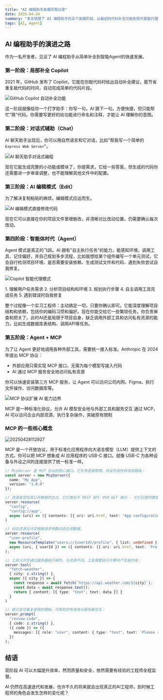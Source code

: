```yaml
---
title: "AI 编程助手发展历程记录"
date: 2025-04-24
summary: "本文梳理了 AI 编程助手的五个发展阶段，从最初的代码补全功能到现代智能代理模式，详细分析了每个阶段的特点、能力边界和对开发者工作方式的改变。"
tags: [AI, Agent]
---
```


## AI 编程助手的演进之路

作为一名开发者，见证了 AI 编程助手从简单补全到智能Agent的快速发展。

### 第一阶段：局部补全 Copilot

2021 年，GitHub 发布了 Copilot，它能在你敲代码时给出自动补全建议，能节省重复敲代码的时间，自动完成简单的代码片段。

![GitHub Copilot 自动补全功能](https://h5.ahmq.net/res/mweb/2025-04/24_17454867708817.jpg?x-oss-process=style/mweb-image)

这一阶段就像给你一个打字助手：你写一句，AI 猜下一句。方便快捷，但只能帮忙"猜"代码。你需要写更好的给功能进行命名和注释，才能让 AI 理解你的意图。

### 第二阶段：对话式辅助（Chat）

AI 聊天助手出现后，你可以用自然语言和它对话，比如"帮我写一个简单的`Express Web Server`"。

![AI 聊天助手对话式编程](https://h5.ahmq.net/res/mweb/2025-04/24_17454867708834.jpg?x-oss-process=style/mweb-image)

现在它能生成完整的小功能或模块了，你提需求，它给一些答案，但生成的代码你还需要进一步审查调整，也不能理解其他文件中的配置。

### 第三阶段：AI 编辑模式（Edit）

为了解决复制粘贴的麻烦，编辑模式应运而生。

![AI 编辑模式直接修改代码](https://h5.ahmq.net/res/mweb/2025-04/24_17454867708842.jpg?x-oss-process=style/mweb-image)

现在它可以直接在你的项目文件里增删改，并清晰对比改动位置，仍需要确认每次改动。

### 第四阶段：智能体时代（Agent）

Agent 模式是真正的飞跃。AI 拥有"自主执行任务"的能力，能感知环境、调用工具、记住偏好，并自己规划多步流程，比如我想给某个组件编写一个单元测试，它会自行检测项目环境、是否需要安装依赖、生成测试文件和代码、遇到失败尝试自我修复。

![Copilot 智能代理模式](https://h5.ahmq.net/res/mweb/2025-04/24_17454867708853.webp)

<Callout title="智能代理的工作流程">
1. 理解用户任务需求
2. 分析项目结构和环境
3. 规划执行步骤
4. 自主调用工具完成任务
5. 遇到错误时自我修复
</Callout>

整个过程像一个实习工程师：主动搞定一切，只要你确认即可。它能深度理解项目结构和依赖，包括你的编码习惯和偏好。现在你能交给它一些繁琐任务，你负责审查和把关了。此时AI还是局限于项目自身，缺乏调用外部工具和访问私有资源的能力，比如生成数据库表结构、调用API等任务。

### 第五阶段：Agent + MCP

为了让 Agent 更好地调用各种外部工具，需要统一接入标准。Anthropic 在 2024 年提出 MCP 协议：

- 外部应用只需实现 MCP 接口，无需为每个模型写接入代码
- AI 通过 MCP 服务安全地访问私有资源

你可以快速安装第三方 MCP 服务，让 Agent 可以访问公司内网、Figma、执行文件操作、访问数据库等。

![MCP 协议扩展 AI 能力边界](https://h5.ahmq.net/res/mweb/2025-04/24_17454867708868.jpg?x-oss-process=style/mweb-image)

<Cards>
  <Card title="Model Context Protocol">
    MCP 是一种标准化协议，允许 AI 模型安全地与外部工具和服务交互
  </Card>
  <Card title="扩展 AI 能力边界">
    通过 MCP，AI 可以访问企业内部资源、执行复杂操作，突破原有限制
  </Card>
</Cards>

### MCP 的一些核心概念

![20250428112927](https://h5.ahmq.net/res/hosting/2025-04-28/20250428112927.png)

MCP 是一个开放协议，用于标准化应用程序向大语言模型（LLM）提供上下文的方式。你可以把 MCP 想象成 AI 应用程序的 USB-C 接口。就像 USB-C 为各种设备与外设之间的连接提供了统一标准一样。

```ts tab="Mcp Server"
// McpServer 是 MCP 协议的核心接口。它负责连接管理、协议合规性和消息路由：
const server = new McpServer({
  name: "My App",
  version: "1.0.0"
});
```

```ts tab="Mcp Static Resource"
// 资源是您向其公开数据的方式。它们类似于 REST API 中的 GET 端点 - 它们只提供数据
server.resource(
  "config",
  "config://app",
  async (uri) => ({ contents: [{ uri: uri.href, text: "App configuration here" }] })
)
```

```ts tab="Mcp Dynamic Resource"
// 动态资源允许您根据请求参数动态生成数据。
server.resource(
  "user-profile",
  new ResourceTemplate("users://{userId}/profile", { list: undefined }),
  async (uri, { userId }) => ({ contents: [{ uri: uri.href, text: `Profile data for user ${userId}`}]})
);
```

```ts tab="Mcp Tools"
// 工具允许您通过服务器执行操作。与资源不同，工具需要执行计算并产生副作用：
server.tool(
  "fetch-weather",
  { city: z.string() },
  async ({ city }) => {
    const response = await fetch(`https://api.weather.com/${city}`);
    const data = await response.text();
    return { content: [{ type: "text", text: data }] }
  }
)
```

```ts tab="Mcp Prompts"
// 提示是可重复使用的模板，可帮助您有效地与服务器交互：
server.prompt(
  "review-code",
  { code: z.string() },
  ({ code }) => ({
    messages: [{ role: "user", content: { type: "text", text: `Please review this code:\n\n${code}` } }]
  })
);
```

## 结语

现阶段 AI 可以大幅提升效率，然而质量和安全，依然需要有经验的工程师全程监督。

AI 仍然在高速迭代和发展，也许不久的将来就会出现真正的AI工程师，到时候工程师的角色会发生怎样的变化呢？
